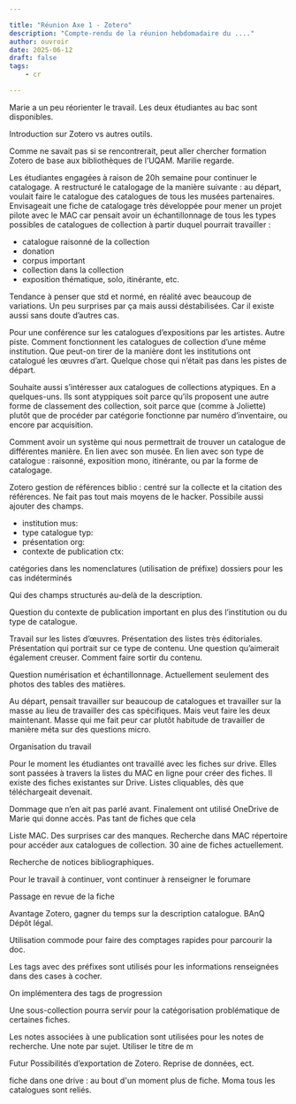```yaml
---

title: "Réunion Axe 1 - Zotero"
description: "Compte-rendu de la réunion hebdomadaire du ...."
author: ouvroir
date: 2025-06-12
draft: false
tags:
    - cr 

---
```


Marie a un peu réorienter le travail. Les deux étudiantes au bac sont disponibles.

Introduction sur Zotero vs autres outils.

Comme ne savait pas si se rencontrerait, peut aller chercher formation Zotero de base aux bibliothèques de l’UQAM. Marilie regarde.

Les étudiantes engagées à raison de 20h semaine pour continuer le catalogage.
A restructuré le catalogage de la manière suivante : au départ, voulait faire le catalogue des catalogues de tous les musées partenaires. Envisageait une fiche de catalogage très développée pour mener un projet pilote avec le MAC car pensait avoir un échantillonnage de tous les types possibles de catalogues de collection à partir duquel pourrait travailler :

- catalogue raisonné de la collection
- donation
- corpus important
- collection dans la collection
- exposition thématique, solo, itinérante, etc. 

Tendance à penser que std et normé, en réalité avec beaucoup de variations. Un peu surprises par ça mais aussi déstabilisées. Car il existe aussi sans doute d’autres cas.

Pour une conférence sur les catalogues d’expositions par les artistes. Autre piste. Comment fonctionnent les catalogues de collection d’une même institution. Que peut-on tirer de la manière dont les institutions ont catalogué les œuvres d’art. Quelque chose qui n’était pas dans les pistes de départ.

Souhaite aussi s’intéresser aux catalogues de collections atypiques. En a quelques-uns. Ils sont atyppiques soit parce qu’ils proposent une autre forme de classement des collection, soit parce que (comme à Joliette) plutôt que de procéder par catégorie fonctionne par numéro d’inventaire, ou encore par acquisition.

Comment avoir un système qui nous permettrait de trouver un catalogue de différentes manière. En lien avec son musée. En lien avec son type de catalogue : raisonné, exposition mono, itinérante, ou par la forme de catalogage.

Zotero gestion de références biblio : centré sur la collecte et la citation des références. Ne fait pas tout mais moyens de le hacker. Possibile aussi ajouter des champs.

- institution mus:
- type catalogue typ:
- présentation org:
- contexte de publication ctx:

catégories dans les nomenclatures (utilisation de préfixe)
dossiers pour les cas indéterminés

Qui des champs structurés au-delà de la description.

Question du contexte de publication important en plus des l’institution ou du type de catalogue.

Travail sur les listes d’œuvres. Présentation des listes très éditoriales. Présentation qui portrait sur ce type de contenu. Une question qu’aimerait également creuser. Comment faire sortir du contenu.

Question numérisation et échantillonnage.
Actuellement seulement des photos des tables des matières.

Au départ, pensait travailler sur beaucoup de catalogues et travailler sur la masse au lieu de travailler des cas spécifiques. Mais veut faire les deux maintenant. Masse qui me fait peur car plutôt habitude de travailler de manière méta sur des questions micro.

Organisation du travail

Pour le moment les étudiantes ont travaillé avec les fiches sur drive. Elles sont passées à travers la listes du MAC en ligne pour créer des fiches. Il existe des fiches existantes sur Drive. Listes cliquables, dès que téléchargeait devenait.

Dommage que n’en ait pas parlé avant. Finalement ont utilisé OneDrive de Marie qui donne accès. Pas tant de fiches que cela

Liste MAC. Des surprises car des manques. Recherche dans MAC répertoire pour accéder aux catalogues de collection. 30 aine de fiches actuellement.

Recherche de notices bibliographiques. 

Pour le travail à continuer, vont continuer à renseigner le forumare


Passage en revue de la fiche

Avantage Zotero, gagner du temps sur la description catalogue.
BAnQ Dépôt légal.

Utilisation commode pour faire des comptages rapides pour parcourir la doc.

Les tags avec des préfixes sont utilisés pour les informations renseignées dans des cases à cocher.

On implémentera des tags de progression

Une sous-collection pourra servir pour la catégorisation problématique de certaines fiches.

Les notes associées à une publication sont utilisées pour les notes de recherche. Une note par sujet. Utiliser le titre de m


Futur
Possibilités d’exportation de Zotero. Reprise de données, ect.

fiche dans one drive : au bout d'un moment plus de fiche. 
Moma tous les catalogues sont reliés. 